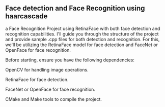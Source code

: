 ## Face detection and Face Recognition using haarcascade 

a Face Recognition Project using RetinaFace with both face detection and recognition capabilities. I'll guide you through the structure of the project and provide sample .cpp files for both detection and recognition. For this, we'll be utilizing the RetinaFace model for face detection and FaceNet or OpenFace for face recognition.

Before starting, ensure you have the following dependencies:

OpenCV for handling image operations.

RetinaFace for face detection.

FaceNet or OpenFace for face recognition.

CMake and Make tools to compile the project.
